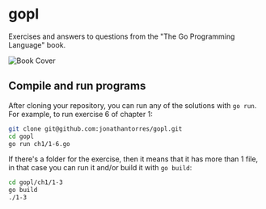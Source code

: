 # gopl
Exercises and answers to questions from the "The Go Programming Language" book.

![Book Cover](https://github.com/jonathantorres/gopl/blob/master/cover.jpg)

## Compile and run programs
After cloning your repository, you can run any of the solutions with `go run`. For example, to run exercise 6 of chapter 1:
```bash
git clone git@github.com:jonathantorres/gopl.git
cd gopl
go run ch1/1-6.go
```

If there's a folder for the exercise, then it means that it has more than 1 file, in that case you can run it and/or build it with `go build`:
```bash
cd gopl/ch1/1-3
go build
./1-3
```

